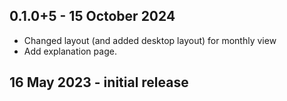 ## 0.1.0+5 - 15 October 2024

- Changed layout (and added desktop layout) for monthly view
- Add explanation page.

## 16 May 2023 - initial release
